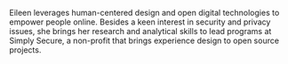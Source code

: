 Eileen leverages human-centered design and open digital technologies to empower people online. Besides a keen interest in security and privacy issues, she brings her research and analytical skills to lead programs at Simply Secure, a non-profit that brings experience design to open source projects.